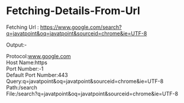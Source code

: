 # Fetching-Details-From-Url

Fetching Url : https://www.google.com/search?q=javatpoint&oq=javatpoint&sourceid=chrome&ie=UTF-8

Output:-

Protocol:www.google.com <br>
Host Name:https<br>
Port Number:-1<br>
Default Port Number:443<br>
Query:q=javatpoint&oq=javatpoint&sourceid=chrome&ie=UTF-8<br>
Path:/search<br>
File:/search?q=javatpoint&oq=javatpoint&sourceid=chrome&ie=UTF-8<br>
